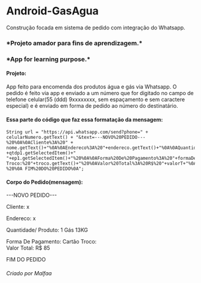 # Android-GasAgua
Construção focada em sistema de pedido com integração do Whatsapp.



<h3>*Projeto amador para fins de aprendizagem.*</h3>
<h3>*App for learning purpose.*</h3>



<h4>Projeto:</h4>

App feito para encomenda dos produtos água e gás via Whatsapp. O pedido é feito via app e enviado a um número que for digitado no 
campo de telefone celular(55 (ddd) 9xxxxxxxx, sem espaçamento e sem caractere especial) e é enviado em forma de pedido ao número do destinatário.

<h4>Essa parte do código que faz essa formatação da mensagem: </h4>

<pre><code>String url = "https://api.whatsapp.com/send?phone=" + celularNumero.getText() + "&text=---NOVO%20PEDIDO---
%20%0A%0ACliente%3A%20" + nome.getText()+"%0A%0AEndereco%3A%20"+endereco.getText()+"%0A%0AQuantidade%2F%20Produto%3A%20%0A"
+qtdp1.getSelectedItem()+" "+ep1.getSelectedItem()+"%20%0A%0AForma%20De%20Pagamento%3A%20"+formaDePag.getSelectedItem()+"%0A
Troco:%20"+troco.getText()+"%20%0AValor%20Total%3A%20R$%20"+valorT+"%0A%0A %20%0A FIM%20DO%20PEDIDO%0A";</code></pre>

<h4>Corpo do Pedido(mensagem):</h4>

---NOVO PEDIDO--- 

Cliente: x

Endereco: x

Quantidade/ Produto: 
1 Gás 13KG 

Forma De Pagamento: Cartão
Troco:  
Valor Total: R$ 85

  
 FIM DO PEDIDO
 
<h6>Criado por Malfaa</h6>
